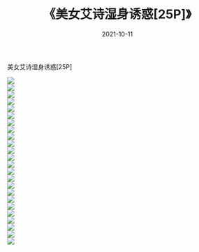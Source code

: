 ﻿---
layout: post
title:  《美女艾诗湿身诱惑[25P]》
date:   2021-10-11
img: http://pic.660000.xyz/1:/性感/2021/美女艾诗湿身诱惑[25P]/000.jpg
categories: [美女, 清纯, 唯美]
---

美女艾诗湿身诱惑[25P]

  ![](http://pic.660000.xyz/1:/性感/2021/美女艾诗湿身诱惑[25P]/001.jpg) <br> ![](http://pic.660000.xyz/1:/性感/2021/美女艾诗湿身诱惑[25P]/002.jpg) <br> ![](http://pic.660000.xyz/1:/性感/2021/美女艾诗湿身诱惑[25P]/003.jpg) <br> ![](http://pic.660000.xyz/1:/性感/2021/美女艾诗湿身诱惑[25P]/004.jpg) <br> ![](http://pic.660000.xyz/1:/性感/2021/美女艾诗湿身诱惑[25P]/005.jpg) <br> ![](http://pic.660000.xyz/1:/性感/2021/美女艾诗湿身诱惑[25P]/006.jpg) <br> ![](http://pic.660000.xyz/1:/性感/2021/美女艾诗湿身诱惑[25P]/007.jpg) <br> ![](http://pic.660000.xyz/1:/性感/2021/美女艾诗湿身诱惑[25P]/008.jpg) <br> ![](http://pic.660000.xyz/1:/性感/2021/美女艾诗湿身诱惑[25P]/009.jpg) <br> ![](http://pic.660000.xyz/1:/性感/2021/美女艾诗湿身诱惑[25P]/010.jpg) <br> ![](http://pic.660000.xyz/1:/性感/2021/美女艾诗湿身诱惑[25P]/011.jpg) <br> ![](http://pic.660000.xyz/1:/性感/2021/美女艾诗湿身诱惑[25P]/012.jpg) <br> ![](http://pic.660000.xyz/1:/性感/2021/美女艾诗湿身诱惑[25P]/013.jpg) <br> ![](http://pic.660000.xyz/1:/性感/2021/美女艾诗湿身诱惑[25P]/014.jpg) <br> ![](http://pic.660000.xyz/1:/性感/2021/美女艾诗湿身诱惑[25P]/015.jpg) <br> ![](http://pic.660000.xyz/1:/性感/2021/美女艾诗湿身诱惑[25P]/016.jpg) <br> ![](http://pic.660000.xyz/1:/性感/2021/美女艾诗湿身诱惑[25P]/017.jpg) <br> ![](http://pic.660000.xyz/1:/性感/2021/美女艾诗湿身诱惑[25P]/018.jpg) <br> ![](http://pic.660000.xyz/1:/性感/2021/美女艾诗湿身诱惑[25P]/019.jpg) <br> ![](http://pic.660000.xyz/1:/性感/2021/美女艾诗湿身诱惑[25P]/020.jpg) <br> ![](http://pic.660000.xyz/1:/性感/2021/美女艾诗湿身诱惑[25P]/021.jpg) <br> ![](http://pic.660000.xyz/1:/性感/2021/美女艾诗湿身诱惑[25P]/022.jpg) <br> ![](http://pic.660000.xyz/1:/性感/2021/美女艾诗湿身诱惑[25P]/023.jpg) <br> ![](http://pic.660000.xyz/1:/性感/2021/美女艾诗湿身诱惑[25P]/024.jpg) <br>